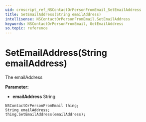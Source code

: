 ```yaml
---
uid: crmscript_ref_NSContactOrPersonFromEmail_SetEmailAddress
title: SetEmailAddress(String emailAddress)
intellisense: NSContactOrPersonFromEmail.SetEmailAddress
keywords: NSContactOrPersonFromEmail, GetEmailAddress
so.topic: reference
---
```


# SetEmailAddress(String emailAddress)

The emailAddress

**Parameter:** 
* **emailAddress** String

```crmscript
NSContactOrPersonFromEmail thing;
String emailAddress;
thing.SetEmailAddress(emailAddress);
```


